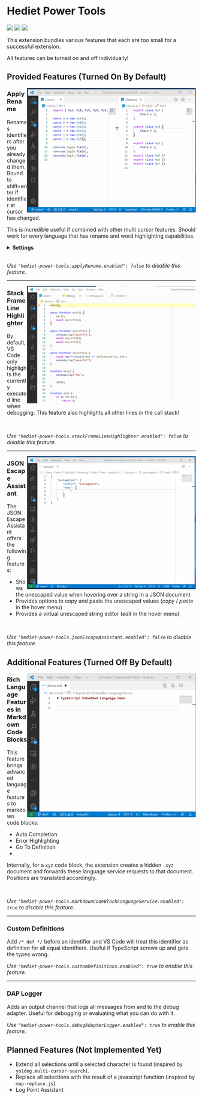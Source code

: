 # Hediet Power Tools

[![](https://img.shields.io/static/v1?style=social&label=Sponsor&message=%E2%9D%A4&logo=GitHub&color&link=%3Curl%3E)](https://github.com/sponsors/hediet)
[![](https://img.shields.io/static/v1?style=social&label=Donate&message=%E2%9D%A4&logo=Paypal&color&link=%3Curl%3E)](https://www.paypal.com/cgi-bin/webscr?cmd=_s-xclick&hosted_button_id=ZP5F38L4C88UY&source=url)
[![](https://img.shields.io/twitter/follow/hediet_dev.svg?style=social)](https://twitter.com/intent/follow?screen_name=hediet_dev)

This extension bundles various features that each are too small for a successful extension.

All features can be turned on and off individually!

## Provided Features (Turned On By Default)

<img align="right" src="docs/demo-apply-rename.gif" width="450">

### Apply Rename

Renames identifiers after you already changed them. Bound to shift+enter if identifier at cursor has changed.

This is incredible useful if combined with other multi cursor features. Should work for every language that has rename and word highlighting capabilities.

<details>
  <summary><b>Settings</b></summary>
  
-   `hediet-power-tools.applyRename.theme`: Configures a theme.

    -   `dashed`:

        ![](./docs/apply-rename-theme-dashed.png)
    -   `colored`:

        ![](./docs/apply-rename-theme-colored.png)

</details>

<br clear="right"/>

_Use `"hediet-power-tools.applyRename.enabled": false` to disable this feature._
<br />

---

<img align="right" src="docs/stack-frame-line-highlighter.gif" width="450">

### Stack Frame Line Highlighter

By default, VS Code only highlights the currently executed line when debugging.
This feature also highlights all other lines in the call stack!

<br clear="right"/>

_Use `"hediet-power-tools.stackFrameLineHighlighter.enabled": false` to disable this feature._
<br />

---

<img align="right" src="docs/json-escape-assistant.gif" width="450">

### JSON Escape Assistant

The JSON Escape Assistant offers the following features:

-   Shows the unescaped value when hovering over a string in a JSON document
-   Provides options to copy and paste the unescaped values (_copy_ / _paste_ in the hover menu)
-   Provides a virtual unescaped string editor (_edit_ in the hover menu)

<br clear="right"/>

_Use `"hediet-power-tools.jsonEscapeAssistant.enabled": false` to disable this feature._

## Additional Features (Turned Off By Default)

<img align="right" src="docs/markdown-codeblocks-language-service.gif" width="450">

### Rich Language Features in Markdown Code Blocks

This feature brings advanced language features to markdown code blocks:

-   Auto Completion
-   Error Highlighting
-   Go To Definition
-

Internally, for a `xyz` code block, the extension creates a hidden `.xyz` document and forwards these language service requests to that document. Positions are translated accordingly.

<br clear="right"/>

_Use `"hediet-power-tools.markdownCodeBlockLanguageService.enabled": true` to disable this feature._

---

### Custom Definitions

Add `/* def */` before an identifier and VS Code will treat this identifier as definition for all equal identifiers.
Useful if TypeScript screws up and gets the types wrong.

_Use `"hediet-power-tools.customDefinitions.enabled": true` to enable this feature._

---

### DAP Logger

Adds an output channel that logs all messages from and to the debug adapter.
Useful for debugging or evaluating what you can do with it.

_Use `"hediet-power-tools.debugAdapterLogger.enabled": true` to enable this feature._

## Planned Features (Not Implemented Yet)

-   Extend all selections until a selected character is found (inspired by `yo1dog.multi-cursor-search`).
-   Replace all selections with the result of a javascript function (inspired by `map-replace.js`).
-   Log Point Assistant

